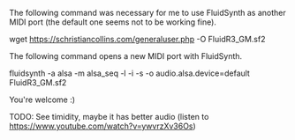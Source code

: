 The following command was necessary for me to use FluidSynth as another MIDI port (the default one seems not to be working fine).

  wget https://schristiancollins.com/generaluser.php -O FluidR3_GM.sf2

The following command opens a new MIDI port with FluidSynth.

  fluidsynth -a alsa -m alsa_seq -l -i -s -o audio.alsa.device=default FluidR3_GM.sf2

You're welcome :)

TODO: See timidity, maybe it has better audio (listen to https://www.youtube.com/watch?v=ywvrzXv36Os)

